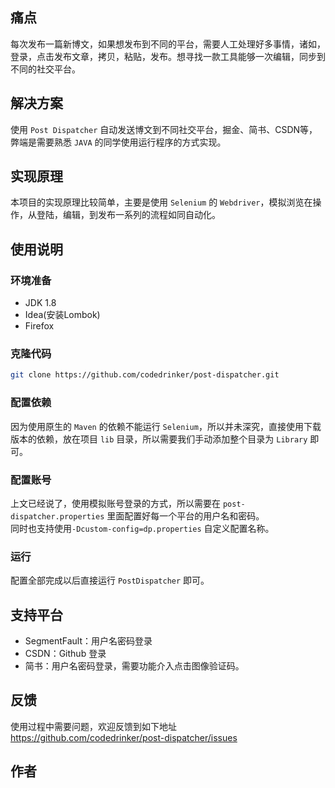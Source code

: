 ## 痛点

每次发布一篇新博文，如果想发布到不同的平台，需要人工处理好多事情，诸如，登录，点击发布文章，拷贝，粘贴，发布。想寻找一款工具能够一次编辑，同步到不同的社交平台。

## 解决方案
使用 `Post Dispatcher` 自动发送博文到不同社交平台，掘金、简书、CSDN等，弊端是需要熟悉 `JAVA` 的同学使用运行程序的方式实现。

## 实现原理
本项目的实现原理比较简单，主要是使用 `Selenium` 的 `Webdriver`，模拟浏览在操作，从登陆，编辑，到发布一系列的流程如同自动化。

## 使用说明

### 环境准备
- JDK 1.8 
- Idea(安装Lombok) 
- Firefox

### 克隆代码
```bash
git clone https://github.com/codedrinker/post-dispatcher.git
```
### 配置依赖
因为使用原生的 `Maven` 的依赖不能运行 `Selenium`，所以并未深究，直接使用下载版本的依赖，放在项目 `lib` 目录，所以需要我们手动添加整个目录为 `Library` 即可。

### 配置账号
上文已经说了，使用模拟账号登录的方式，所以需要在 `post-dispatcher.properties` 里面配置好每一个平台的用户名和密码。  
同时也支持使用`-Dcustom-config=dp.properties` 自定义配置名称。

### 运行
配置全部完成以后直接运行 `PostDispatcher` 即可。


## 支持平台
- SegmentFault：用户名密码登录
- CSDN：Github 登录
- 简书：用户名密码登录，需要功能介入点击图像验证码。

## 反馈
使用过程中需要问题，欢迎反馈到如下地址  
https://github.com/codedrinker/post-dispatcher/issues

## 作者

